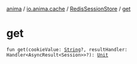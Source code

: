 [anima](../../index.md) / [io.anima.cache](../index.md) / [RedisSessionStore](index.md) / [get](./get.md)

# get

`fun get(cookieValue: `[`String`](https://kotlinlang.org/api/latest/jvm/stdlib/kotlin/-string/index.html)`?, resultHandler: Handler<AsyncResult<Session>>?): `[`Unit`](https://kotlinlang.org/api/latest/jvm/stdlib/kotlin/-unit/index.html)